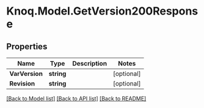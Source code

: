 # Knoq.Model.GetVersion200Response

## Properties

Name | Type | Description | Notes
------------ | ------------- | ------------- | -------------
**VarVersion** | **string** |  | [optional] 
**Revision** | **string** |  | [optional] 

[[Back to Model list]](../README.md#documentation-for-models) [[Back to API list]](../README.md#documentation-for-api-endpoints) [[Back to README]](../README.md)

